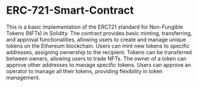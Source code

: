 # ERC-721-Smart-Contract
This is a basic implementation of the ERC721 standard for Non-Fungible Tokens (NFTs) in Solidity. The contract provides basic minting, transferring, and approval functionalities, allowing users to create and manage unique tokens on the Ethereum blockchain.
 Users can mint new tokens to specific addresses, assigning ownership to the recipient.
 Tokens can be transferred between owners, allowing users to trade NFTs.
 The owner of a token can approve other addresses to manage specific tokens.
  Users can approve an operator to manage all their tokens, providing flexibility in token management.
